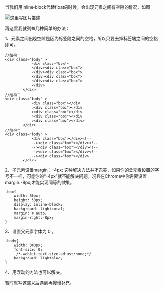 ﻿当我们用inline-block代替float的时候，会出现元素之间有空隙的情况，如图


![这里写图片描述](http://img.blog.csdn.net/20170214111958413?watermark/2/text/aHR0cDovL2Jsb2cuY3Nkbi5uZXQvd2F0ZXJtZWxvbl94aQ==/font/5a6L5L2T/fontsize/400/fill/I0JBQkFCMA==/dissolve/70/gravity/SouthEast)

再这里我就列举几种简单的办法：

1、元素之间出现空隙是因为标签段之间的空格，所以只要去掉标签端之间的空格即可。

```
//结构一
<div class="body" >
			<div class="box">	
			</div><div class="box">
			</div><div class="box">
			</div><div class="box">
			</div><div class="box">
			</div>
		</div>
//结构二
<div class="body" >
			<div class="box"></div
			><div class="box"></div
			><div class="box"></div
			><div class="box"></div
			><div class="box"></div>
		</div>
//结构三
<div class="body" >
			<div class="box"></div><!--
			--><div class="box"></div><!--
			--><div class="box"></div><!--
			--><div class="box"></div><!--
			--><div class="box"></div>
		</div>
```

2、子元素设置margin：-4px; 这种解决方法并不完美，如果你的父元素设置的字号不一样，可能你的“-4px”就不能解决问题。况且在Chrome中你需要设置margin:-8px;才能实现同等的效果。

```
.box{
	width: 50px;
	height: 50px;
	display: inline-block;
	background: lightcoral;
	margin: 0 auto;
	margin-right:-8px;
}
```
3、设置父元素字体为 0 。

```
.body{
	width: 300px;
	font-size: 0;
     /*-webkit-text-size-adjust:none;*/
	background: lightblue;
}
```
4、用浮动的方法也可以解决。

暂时就写这些以后遇到再慢慢补充。

